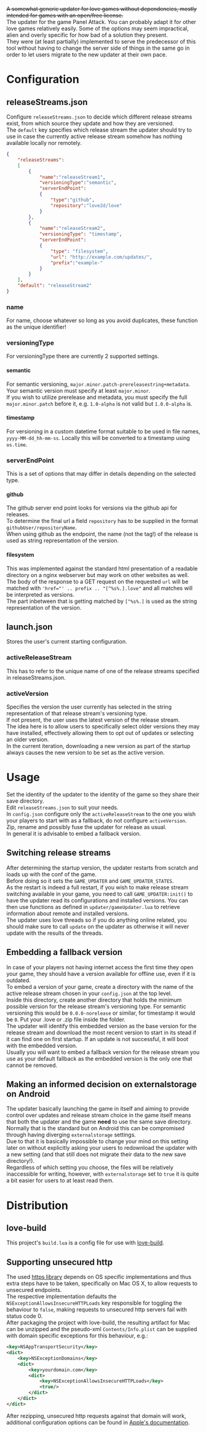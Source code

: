 ~~A somewhat generic updater for love games without dependencies, mostly intended for games with an open/free license.~~  
The updater for the game Panel Attack. You can probably adapt it for other love games relatively easily.
Some of the options may seem impractical, alien and overly specific for how bad of a solution they present.  
They were (at least partially) implemented to serve the predecessor of this tool without having to change the server side of things in the same go in order to let users migrate to the new updater at their own pace.

# Configuration

## releaseStreams.json

Configure `releaseStreams.json` to decide which different release streams exist, from which source they update and how they are versioned.  
The `default` key specifies which release stream the updater should try to use in case the currently active release stream somehow has nothing available locally nor remotely.

```Json
{
    "releaseStreams":
    [
        {
            "name":"releaseStream1",
            "versioningType":"semantic",
            "serverEndPoint":
            {
                "type":"github",
                "repository":"love2d/love"
            }
        },
        {
            "name":"releaseStream2",
            "versioningType": "timestamp",
            "serverEndPoint":
            {
                "type": "filesystem",
                "url": "http://example.com/updates/",
                "prefix":"example-"
            }
        }
    ],
    "default": "releaseStream2"
}
```

### name
For name, choose whatever so long as you avoid duplicates, these function as the unique identifier!  

### versioningType

For versioningType there are currently 2 supported settings.

#### semantic
For semantic versioning, `major.minor.patch-prereleasestring+metadata`.  
Your semantic version must specify at least `major.minor`.  
If you wish to utilize prerelease and metadata, you must specify the full `major.minor.patch` before it, e.g. `1.0-alpha` is not valid but `1.0.0-alpha` is.  

#### timestamp
For versioning in a custom datetime format suitable to be used in file names, `yyyy-MM-dd_hh-mm-ss`.
Locally this will be converted to a timestamp using `os.time`.

### serverEndPoint

This is a set of options that may differ in details depending on the selected type.

#### github

The github server end point looks for versions via the github api for releases.  
To determine the final url a field `repository` has to be supplied in the format `githubUser/repositoryName`.  
When using github as the endpoint, the name (not the tag!) of the release is used as string representation of the version.

#### filesystem

This was implemented against the standard html presentation of a readable directory on a nginx webserver but may work on other websites as well.  
The body of the response to a GET request on the requested `url` will be matched with `'href="' .. prefix .. "[^%s%.].love"` and all matches will be interpreted as versions.  
The part inbetween that is getting matched by `[^%s%.]` is used as the string representation of the version.

## launch.json

Stores the user's current starting configuration.

### activeReleaseStream

This has to refer to the unique name of one of the release streams specified in releaseStreams.json.  

### activeVersion

Specifies the version the user currently has selected in the string representation of that release stream's versioning type.  
If not present, the user uses the latest version of the release stream.  
The idea here is to allow users to specifically select older versions they may have installed, effectively allowing them to opt out of updates or selecting an older version.  
In the current iteration, downloading a new version as part of the startup always causes the new version to be set as the active version.

# Usage

Set the identity of the updater to the identity of the game so they share their save directory.  
Edit `releaseStreams.json` to suit your needs.  
In `config.json` configure only the `activeReleaseStream` to the one you wish your players to start with as a fallback, do not configure `activeVersion`.  
Zip, rename and possibly fuse the updater for release as usual.  
In general it is advisable to embed a fallback version.

## Switching release streams

After determining the startup version, the updater restarts from scratch and loads up with the conf of the game.  
Before doing so it sets the `GAME_UPDATER` and `GAME_UPDATER_STATES`.  
As the restart is indeed a full restart, if you wish to make release stream switching available in your game, you need to call `GAME_UPDATER:init()` to have the updater read its configurations and installed versions. You can then use functions as defined in `updater/gameUpdater.lua` to retrieve information about remote and installed versions.  
The updater uses love threads so if you do anything online related, you should make sure to call `update` on the updater as otherwise it will never update with the results of the threads.

## Embedding a fallback version

In case of your players not having internet access the first time they open your game, they should have a version available for offline use, even if it is outdated.  
To embed a version of your game, create a directory with the name of the active release stream chosen in your `config.json` at the top level.  
Inside this directory, create another directory that holds the minimum possible version for the release stream's versioning type. For semantic versioning this would be `0.0.0-norelease` or similar, for timestamp it would be `0`.
Put your .love or .zip file inside the folder.  
The updater will identify this embedded version as the base version for the release stream and download the most recent version to start in its stead if it can find one on first startup. If an update is not successful, it will boot with the embedded version.  
Usually you will want to embed a fallback version for the release stream you use as your default fallback as the embedded version is the only one that cannot be removed.

## Making an informed decision on externalstorage on Android

The updater basically launching the game in itself and aiming to provide control over updates and release stream choice in the game itself means that both the updater and the game **need** to use the same save directory.  
Normally that is the standard but on Android this can be compromised through having diverging `externalstorage` settings.  
Due to that it is basically impossible to change your mind on this setting later on without explicitly asking your users to redownload the updater with a new setting (and that still does not migrate their data to the new save directory!).  
Regardless of which setting you choose, the files will be relatively inaccessible for writing, however, with `externalstorage` set to `true` it is quite a bit easier for users to at least read them.

# Distribution

## love-build

This project's `build.lua` is a config file for use with [love-build](https://github.com/ellraiser/love-build).

## Supporting unsecured http

The used [https library](https://github.com/love2d/lua-https) depends on OS specific implementations and thus extra steps have to be taken, specifically on Mac OS X, to allow requests to unsecured endpoints.  
The respective implementation defaults the `NSExceptionAllowsInsecureHTTPLoads` key responsible for toggling the behaviour to `false`, making requests to unsecured http servers fail with status code 0.  
After packaging the project with love-build, the resulting artifact for Mac can be unzipped and the pseudo-xml `Contents/Info.plist` can be supplied with domain specific exceptions for this behaviour, e.g.:
```Xml
<key>NSAppTransportSecurity</key>
<dict>
    <key>NSExceptionDomains</key>
    <dict>
        <key>yourdomain.com</key>
        <dict>
            <key>NSExceptionAllowsInsecureHTTPLoads</key>
            <true/>
        </dict>
    </dict>
</dict>
```
After rezipping, unsecured http requests against that domain will work, additional configuration options can be found in [Apple's documentation](https://developer.apple.com/library/archive/documentation/General/Reference/InfoPlistKeyReference/Articles/CocoaKeys.html#//apple_ref/doc/uid/TP40009251-SW44).